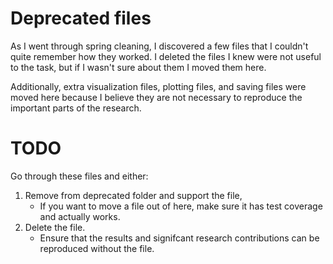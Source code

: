 # Deprecated files
As I went through spring cleaning, I discovered a few files that I couldn't quite remember how they worked. I deleted the files I knew were not useful to the task, but if I wasn't sure about them I moved them here.

Additionally, extra visualization files, plotting files, and saving files were moved here because I believe they are not necessary to reproduce the important parts of the research.


# TODO
Go through these files and either:
1. Remove from deprecated folder and support the file,
    - If you want to move a file out of here, make sure it has test coverage and actually works.
2. Delete the file.
    - Ensure that the results and signifcant research contributions can be reproduced without the file.